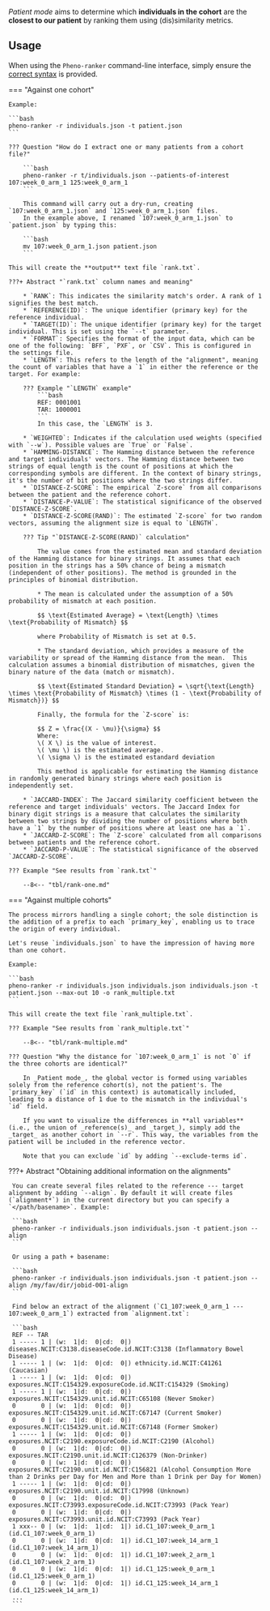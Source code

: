 _Patient mode_ aims to determine which **individuals in the cohort** are the **closest to our patient** by ranking them using (dis)similarity metrics.

## Usage

When using the `Pheno-ranker` command-line interface, simply ensure the [correct syntax](https://github.com/cnag-biomedical-informatics/pheno-ranker#synopsis) is provided.

=== "Against one cohort"

    Example:

    ```bash
    pheno-ranker -r individuals.json -t patient.json
    ```
    
    ??? Question "How do I extract one or many patients from a cohort file?"

        ```bash
        pheno-ranker -r t/individuals.json --patients-of-interest 107:week_0_arm_1 125:week_0_arm_1
        ```

        This command will carry out a dry-run, creating `107:week_0_arm_1.json` and `125:week_0_arm_1.json` files.
        In the example above, I renamed `107:week_0_arm_1.json` to `patient.json` by typing this:
       
        ```bash
        mv 107:week_0_arm_1.json patient.json
        ```

    This will create the **output** text file `rank.txt`.

    ???+ Abstract "`rank.txt` column names and meaning"

        * `RANK`: This indicates the similarity match's order. A rank of 1 signifies the best match.
        * `REFERENCE(ID)`: The unique identifier (primary key) for the reference individual.
        * `TARGET(ID)`: The unique identifier (primary key) for the target individual. This is set using the `--t` parameter.
        * `FORMAT`: Specifies the format of the input data, which can be one of the following: `BFF`, `PXF`, or `CSV`. This is configured in the settings file.
        * `LENGTH`: This refers to the length of the "alignment", meaning the count of variables that have a `1` in either the reference or the target. For example:

        ??? Example "`LENGTH` example"
            ```bash
            REF: 0001001
            TAR: 1000001
            ```
            In this case, the `LENGTH` is 3.

        * `WEIGHTED`: Indicates if the calculation used weights (specified with `--w`). Possible values are `True` or `False`.
        * `HAMMING-DISTANCE`: The Hamming distance between the reference and target individuals' vectors. The Hamming distance between two strings of equal length is the count of positions at which the corresponding symbols are different. In the context of binary strings, it's the number of bit positions where the two strings differ.
        * `DISTANCE-Z-SCORE`: The empirical `Z-score` from all comparisons between the patient and the reference cohort.
        * `DISTANCE-P-VALUE`: The statistical significance of the observed `DISTANCE-Z-SCORE`.
        * `DISTANCE-Z-SCORE(RAND)`: The estimated `Z-score` for two random vectors, assuming the alignment size is equal to `LENGTH`.

        ??? Tip "`DISTANCE-Z-SCORE(RAND)` calculation"

            The value comes from the estimated mean and standard deviation of the Hamming distance for binary strings. It assumes that each position in the strings has a 50% chance of being a mismatch (independent of other positions). The method is grounded in the principles of binomial distribution.

            * The mean is calculated under the assumption of a 50% probability of mismatch at each position.

            $$ \text{Estimated Average} = \text{Length} \times \text{Probability of Mismatch} $$

            where Probability of Mismatch is set at 0.5.

            * The standard deviation, which provides a measure of the variability or spread of the Hamming distance from the mean.  This calculation assumes a binomial distribution of mismatches, given the binary nature of the data (match or mismatch).

            $$ \text{Estimated Standard Deviation} = \sqrt{\text{Length} \times \text{Probability of Mismatch} \times (1 - \text{Probability of Mismatch})} $$

            Finally, the formula for the `Z-score` is:

            $$ Z = \frac{(X - \mu)}{\sigma} $$
            Where:
            \( X \) is the value of interest.
            \( \mu \) is the estimated average.
            \( \sigma \) is the estimated estandard deviation

            This method is applicable for estimating the Hamming distance in randomly generated binary strings where each position is independently set.
           
        * `JACCARD-INDEX`: The Jaccard similarity coefficient between the reference and target individuals' vectors. The Jaccard Index for binary digit strings is a measure that calculates the similarity between two strings by dividing the number of positions where both have a `1` by the number of positions where at least one has a `1`.
        * `JACCARD-Z-SCORE`: The `Z-score` calculated from all comparisons between patients and the reference cohort.
        * `JACCARD-P-VALUE`: The statistical significance of the observed `JACCARD-Z-SCORE`.
         
    ??? Example "See results from `rank.txt`"

        --8<-- "tbl/rank-one.md"

=== "Against multiple cohorts"

    The process mirrors handling a single cohort; the sole distinction is the addition of a prefix to each `primary_key`, enabling us to trace the origin of every individual.

    Let's reuse `individuals.json` to have the impression of having more than one cohort.

    Example:

    ```bash
    pheno-ranker -r individuals.json individuals.json individuals.json -t patient.json --max-out 10 -o rank_multiple.txt
    ```

    This will create the text file `rank_multiple.txt`.

    ??? Example "See results from `rank_multiple.txt`"

        --8<-- "tbl/rank-multiple.md"

    ??? Question "Why the distance for `107:week_0_arm_1` is not `0` if the three cohorts are identical?"

        In _Patient mode_, the global vector is formed using variables solely from the reference cohort(s), not the patient's. The `primary_key` (`id` in this context) is automatically included, leading to a distance of 1 due to the mismatch in the individual's `id` field.

        If you want to visualize the differences in **all variables** (i.e., the union of _reference(s)_ and _target_), simply add the _target_ as another cohort in `--r`. This way, the variables from the patient will be included in the reference vector.

        Note that you can exclude `id` by adding `--exclude-terms id`.

???+ Abstract "Obtaining additional information on the alignments"

     You can create several files related to the reference --- target alignment by adding `--align`. By default it will create files (`alignment*`) in the current directory but you can specify a `</path/basename>`. Example:

     ```bash
     pheno-ranker -r individuals.json individuals.json -t patient.json --align
     ```

     Or using a path + basename:
    
     ```bash
     pheno-ranker -r individuals.json individuals.json -t patient.json --align /my/fav/dir/jobid-001-align
     ```

     Find below an extract of the alignment (`C1_107:week_0_arm_1 --- 107:week_0_arm_1`) extracted from `alignment.txt`:
 
     ```bash
     REF -- TAR
     1 ----- 1 | (w:  1|d:  0|cd:  0|) diseases.NCIT:C3138.diseaseCode.id.NCIT:C3138 (Inflammatory Bowel Disease)
     1 ----- 1 | (w:  1|d:  0|cd:  0|) ethnicity.id.NCIT:C41261 (Caucasian)
     1 ----- 1 | (w:  1|d:  0|cd:  0|) exposures.NCIT:C154329.exposureCode.id.NCIT:C154329 (Smoking)
     1 ----- 1 | (w:  1|d:  0|cd:  0|) exposures.NCIT:C154329.unit.id.NCIT:C65108 (Never Smoker)
     0       0 | (w:  1|d:  0|cd:  0|) exposures.NCIT:C154329.unit.id.NCIT:C67147 (Current Smoker)
     0       0 | (w:  1|d:  0|cd:  0|) exposures.NCIT:C154329.unit.id.NCIT:C67148 (Former Smoker)
     1 ----- 1 | (w:  1|d:  0|cd:  0|) exposures.NCIT:C2190.exposureCode.id.NCIT:C2190 (Alcohol)
     0       0 | (w:  1|d:  0|cd:  0|) exposures.NCIT:C2190.unit.id.NCIT:C126379 (Non-Drinker)
     0       0 | (w:  1|d:  0|cd:  0|) exposures.NCIT:C2190.unit.id.NCIT:C156821 (Alcohol Consumption More than 2 Drinks per Day for Men and More than 1 Drink per Day for Women)
     1 ----- 1 | (w:  1|d:  0|cd:  0|) exposures.NCIT:C2190.unit.id.NCIT:C17998 (Unknown)
     0       0 | (w:  1|d:  0|cd:  0|) exposures.NCIT:C73993.exposureCode.id.NCIT:C73993 (Pack Year)
     0       0 | (w:  1|d:  0|cd:  0|) exposures.NCIT:C73993.unit.id.NCIT:C73993 (Pack Year)
     1 xxx-- 0 | (w:  1|d:  1|cd:  1|) id.C1_107:week_0_arm_1 (id.C1_107:week_0_arm_1)
     0       0 | (w:  1|d:  0|cd:  1|) id.C1_107:week_14_arm_1 (id.C1_107:week_14_arm_1)
     0       0 | (w:  1|d:  0|cd:  1|) id.C1_107:week_2_arm_1 (id.C1_107:week_2_arm_1)
     0       0 | (w:  1|d:  0|cd:  1|) id.C1_125:week_0_arm_1 (id.C1_125:week_0_arm_1)
     0       0 | (w:  1|d:  0|cd:  1|) id.C1_125:week_14_arm_1 (id.C1_125:week_14_arm_1)
     ...
     ```
